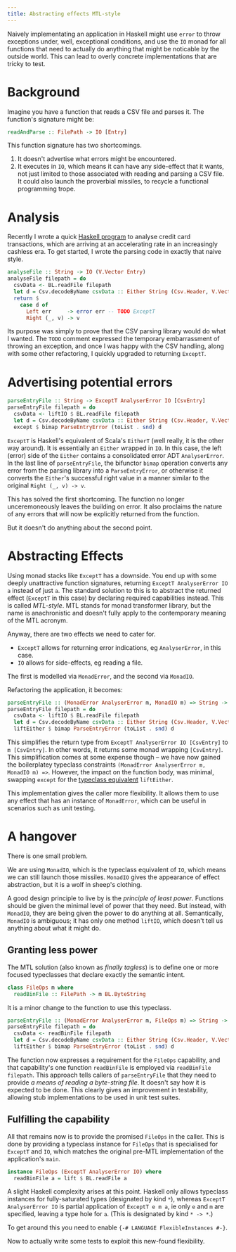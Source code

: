 ```yaml
---
title: Abstracting effects MTL-style
---
```


Naively implementating an application in Haskell might use `error` to throw exceptions under, well, exceptional conditions,
and use the `IO` monad for all functions that need to actually do anything that might be noticable by the outside world.
This can lead to overly concrete implementations that are tricky to test.

# Background

Imagine you have a function that reads a CSV file and parses it. The function's signature might be:
```haskell
readAndParse :: FilePath -> IO [Entry]
```

This function signature has two shortcomings.

1. It doesn't advertise what errors might be encountered.
1. It executes in `IO`, which means it can have any side-effect that it wants, not just
limited to those associated with reading and parsing a CSV file. It could also launch the proverbial missiles, to recycle a 
functional programming trope.

# Analysis

Recently I wrote a quick [Haskell program](https://github.com/leigh-perry/bankcheck) to analyse credit card transactions, 
which are arriving at an accelerating rate in an increasingly cashless era.
To get started, I wrote the parsing code in exactly that naive style.
```haskell
analyseFile :: String -> IO (V.Vector Entry)
analyseFile filepath = do
  csvData <- BL.readFile filepath
  let d = Csv.decodeByName csvData :: Either String (Csv.Header, V.Vector Entry)
  return $
    case d of
      Left err     -> error err -- TODO ExceptT
      Right (_, v) -> v
``` 

Its purpose was simply to prove that the CSV parsing library would do what I wanted.
The `TODO` comment expressed the temporary embarrassment of throwing an exception, and
once I was happy with the CSV handling, along with some other refactoring, I quickly upgraded to
returning `ExceptT`.

# Advertising potential errors

```haskell
parseEntryFile :: String -> ExceptT AnalyserError IO [CsvEntry]
parseEntryFile filepath = do
  csvData <- liftIO $ BL.readFile filepath
  let d = Csv.decodeByName csvData :: Either String (Csv.Header, V.Vector CsvEntry)
  except $ bimap ParseEntryError (toList . snd) d
```

`ExceptT` is Haskell's equivalent of Scala's `EitherT` (well really, it is the other way around).
It is essentially an `Either` wrapped in `IO`. In this case, the left (error) side of
the `Either` contains a consolidated error ADT `AnalyserError`. In the last line of `parseEntryFile`,
the bifunctor `bimap` operation converts any error from the parsing library into a `ParseEntryError`, or otherwise
it converts the `Either`'s successful right value in a manner similar to the original `Right (_, v) -> v`.

This has solved the first shortcoming.
The function no longer unceremoneously leaves the building on error.
It also proclaims the nature of any errors that will now be explicitly returned from the function.

But it doesn't do anything about the second point.

# Abstracting Effects

Using monad stacks like `ExceptT` has a downside.
You end up with some deeply unattractive function signatures, returning `ExceptT AnalyserError IO a`
instead of just `a`.
The standard solution to this is to abstract the returned effect (`ExceptT` in this case) by declaring
required capabilities instead. This is called *MTL-style*.
MTL stands for monad transformer library, but the name is anachronistic and doesn't fully apply
to the contemporary meaning of the MTL acronym.

Anyway, there are two effects we need to cater for.

- `ExceptT` allows for returning error indications, eg `AnalyserError`, in this case.
- `IO` allows for side-effects, eg reading a file.

The first is modelled via `MonadError`, and the second via `MonadIO`.

Refactoring the application, it becomes:
```haskell
parseEntryFile :: (MonadError AnalyserError m, MonadIO m) => String -> m [CsvEntry]
parseEntryFile filepath = do
  csvData <- liftIO $ BL.readFile filepath
  let d = Csv.decodeByName csvData :: Either String (Csv.Header, V.Vector CsvEntry)
  liftEither $ bimap ParseEntryError (toList . snd) d
```
This simplifies the return type from `ExceptT AnalyserError IO [CsvEntry]` to `m [CsvEntry]`.
In other words, it returns some monad wrapping `[CsvEntry]`.
This simplification comes at some expense though – we have now gained the boilerplatey
typeclass constraints `(MonadError AnalyserError m, MonadIO m) =>`. 
However, the impact on the function body, was minimal, swapping `except` for the 
[typeclass equivalent](https://hackage.haskell.org/package/mtl-2.2.2/docs/Control-Monad-Error-Class.html#v:liftEither) `liftEither`.

This implementation gives the caller more flexibility.
It allows them to use any effect that has an instance of `MonadError`,
which can be useful in scenarios such as unit testing.

# A hangover

There is one small problem.

We are using `MonadIO`, which is the typeclass equivalent
of `IO`, which means we can still launch those missiles.
`MonadIO` gives the appearance of effect abstraction, but it is a wolf in sheep's clothing.

A good design principle to live by is the *principle of least power*.
Functions should be given the minimal level of power that they need.
But instead, with `MonadIO`, they are being given the power to do anything at all. 
Semantically, `MonadIO` is ambiguous; it has only one method `liftIO`, which doesn't tell 
us anything about what it might do.

## Granting less power

The MTL solution (also known as *finally tagless*) is to define one or more focused 
typeclasses that declare exactly the semantic intent.
```haskell
class FileOps m where
  readBinFile :: FilePath -> m BL.ByteString
```

It is a minor change to the function to use this typeclass.
```haskell
parseEntryFile :: (MonadError AnalyserError m, FileOps m) => String -> m [CsvEntry]
parseEntryFile filepath = do
  csvData <- readBinFile filepath
  let d = Csv.decodeByName csvData :: Either String (Csv.Header, V.Vector CsvEntry)
  liftEither $ bimap ParseEntryError (toList . snd) d
```  

The function now expresses a requirement for the `FileOps` capability, and that capability's 
one function `readBinFile` is employed via `readBinFile filepath`.
This approach tells callers of `parseEntryFile` that they need to provide *a means of
reading a byte-string file*.
It doesn't say how it is expected to be done.
This clearly gives an improvement in testability, allowing stub implementations to be used in unit test suites.

## Fulfilling the capability

All that remains now is to provide the promised `FileOps` in the caller.
This is done by providing a typeclass instance for `FileOps` that is specialised 
for `ExceptT` and `IO`, which matches the original pre-MTL implementation of the application's `main`.
```haskell
instance FileOps (ExceptT AnalyserError IO) where
  readBinFile a = lift $ BL.readFile a
```

A slight Haskell complexity arises at this point.
Haskell only allows typeclass instances for fully-saturated types (designated by kind `*`), whereas
`ExceptT AnalyserError IO` is partial application of `ExceptT e m a`, ie only `e` and `m` are specified, leaving a type hole for `a`.
(This is designated by kind `* -> *`.)

To get around this you need to enable `{-# LANGUAGE FlexibleInstances #-}`.

Now to actually write some tests to exploit this new-found flexibility.
